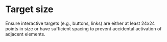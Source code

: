 # Target size

Ensure interactive targets (e.g., buttons, links) are either at least 24x24 points in size or have sufficient spacing to prevent accidental activation of adjacent elements.
